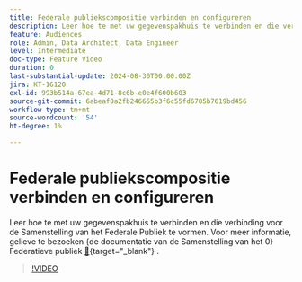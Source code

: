 ```yaml
---
title: Federale publiekscompositie verbinden en configureren
description: Leer hoe te met uw gegevenspakhuis te verbinden en die verbinding voor de Samenstelling van het Federale Publiek te vormen.
feature: Audiences
role: Admin, Data Architect, Data Engineer
level: Intermediate
doc-type: Feature Video
duration: 0
last-substantial-update: 2024-08-30T00:00:00Z
jira: KT-16120
exl-id: 993b514a-67ea-4d71-8c6b-e0e4f600b603
source-git-commit: 6abeaf0a2fb246655b3f6c55fd6785b7619bd456
workflow-type: tm+mt
source-wordcount: '54'
ht-degree: 1%

---
```


# Federale publiekscompositie verbinden en configureren

Leer hoe te met uw gegevenspakhuis te verbinden en die verbinding voor de Samenstelling van het Federale Publiek te vormen. Voor meer informatie, gelieve te bezoeken {de documentatie van de Samenstelling van het 0} Federatieve publiek [&#128279;](https://experienceleague.adobe.com/nl/docs/federated-audience-composition/using/home){target="_blank"} .

>[!VIDEO](https://video.tv.adobe.com/v/3433246/?learn=on&enablevpops)

